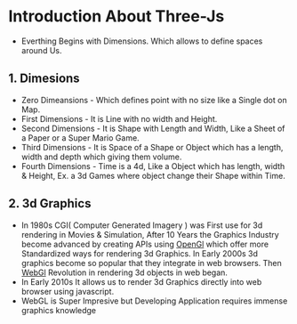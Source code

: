# Introduction About Three-Js
- Everthing Begins with Dimensions. Which allows to define spaces around Us.
## 1. Dimesions
- Zero Dimeansions - Which defines point with no size like a Single dot on Map.
- First Dimensions - It is Line with no width and Height.
- Second Dimensions - It is Shape with Length and Width, Like a Sheet of a Paper or a Super Mario Game.
- Third Dimensions - It is Space of a Shape or Object which has a length, width and depth which giving them volume.
- Fourth Dimensions - Time is a 4d, Like a Object which has length, width & Height, Ex. a 3d Games where object change their Shape within Time.
## 2. 3d Graphics
- In 1980s CGI( Computer Generated Imagery ) was First use for 3d rendering in Movies & Simulation, After 10 Years the Graphics Industry become advanced by creating APIs using <u>OpenGl</u> which offer more Standardized ways for rendering 3d Graphics. In Early 2000s 3d graphics become so popular that they integrate in web browsers. Then <u>WebGl</u> Revolution in rendering 3d objects in web began.
- In Early 2010s It allows us to render 3d Graphics directly into web browser using javascript.
- WebGL is Super Impresive but Developing Application requires immense graphics knowledge